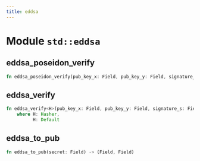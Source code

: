 ```yaml
---
title: eddsa
---
```


# Module `std::eddsa`

## eddsa_poseidon_verify

```rust
fn eddsa_poseidon_verify(pub_key_x: Field, pub_key_y: Field, signature_s: Field, signature_r8_x: Field, signature_r8_y: Field, message: Field) -> bool
```

## eddsa_verify

```rust
fn eddsa_verify<H>(pub_key_x: Field, pub_key_y: Field, signature_s: Field, signature_r8_x: Field, signature_r8_y: Field, message: Field) -> bool
    where H: Hasher,
          H: Default
```

## eddsa_to_pub

```rust
fn eddsa_to_pub(secret: Field) -> (Field, Field)
```


